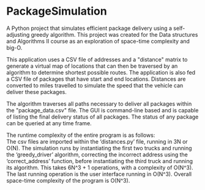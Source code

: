 # PackageSimulation
A Python project that simulates efficient package delivery using a self-adjusting greedy algorithm. This project was created for the Data structures and Algorithms II course as an exploration of space-time complexity and big-O.

  This application uses a CSV file of addresses and a "distance" matrix to generate a virtual map of locations that can then be traversed by an algorithm to determine shortest possible routes. The application is also fed a CSV file of packages that have start and end locations. Distances are converted to miles travelled to simulate the speed that the vehicle can deliver these packages.
  
  The algorithm traverses all paths necessary to deliver all packages within the "package_data.csv" file. The GUI is command-line based and is capable of listing the final delivery status of all packages. The status of any package can be queried at any time frame.
  
  The runtime complexity of the entire program is as follows: <br>
The csv files are imported within the ‘distances.py’ file, running in 3N or O(N). The simulation runs by instantiating the first two trucks and running the ‘greedy_driver’ algorithm, correcting the incorrect address using the ‘correct_address’ function, before instantiating the third truck and running its algorithm. This takes 6N^3 + 1 operations, with a complexity of O(N^3). The last running operation is the user interface running in O(N^3). Overall space-time complexity of the program is O(N^3). 

